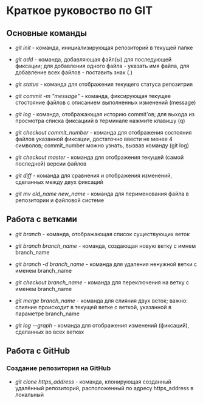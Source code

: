 # Краткое руковоство по GIT

## Основные команды

* *git init* - команда, инициализирующая репозиторий в текущей папке

* *git add* - команда, добавляющая файл(ы) для последующей фиксации; для добавления одного файла - указать имя файла, для добавление всех файлов - поставить знак (.)

* *git status* - команда для отображения текущего статуса репозитрия

* *git commit -m "message"* - команда, фиксирующая текущее стостояние файлов с описанием выполненных изменений (message)

* *git log* - команда, отображающая историю commit'ов; для выхода из просмотра списка фиксациий в терминале нажмите клавишу (q)

* *git checkout commit_number* - команда для отображения состояния файлов указанной фиксации, достаточно ввести не менее 4 символов; commit_number можно узнать, вызвав команду (git log)

* *git checkout master* - команда для отображения текущей (самой последней) версии файлов

* *git diff* - команда для сравнения и отображения изменений, сделанных между двух фиксаций

* *git mv old_name new_name* - команда для перименования файла в репозитории и файловой системе

## Работа с ветками

* *git branch* - команда, отображающая список существующих веток

* *git branch branch_name* - команда, создающая новую ветку с имнем branch_name

* *git branch -d branch_name* - команда для удаления ненужной ветки с именем branch_name

* *git checkout branch_name* - команда для переключения на ветку с именем branch_name

* *git merge branch_name* - команда для слияния двух веток; важно: слияние происходит в текущей ветке с веткой, указанной в параметре branch_name

* *git log --graph* - команда для отображения изменений (фиксаций), сделанных во всех ветках

## Работа с GitHub

### Создание репозитория на GitHub

* *git clone https_address* - команда, клонирующая созданный удалённый репозиторий, расположенный по адресу https_address в локальный